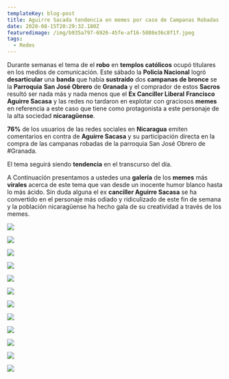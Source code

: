 ```yaml
---
templateKey: blog-post
title: Aguirre Sacada tendencia en memes por caso de Campanas Robadas
date: 2020-08-15T20:29:32.180Z
featuredimage: /img/b935a797-6926-45fe-af16-5808e36c8f1f.jpeg
tags:
  - Redes
---
```

Durante semanas el tema de el **robo** en **templos católicos** ocupó titulares en los medios de comunicación. Este sábado la **Policía Nacional** logró **desarticular** una **banda** que había **sustraído** dos **campanas de bronce** se la **Parroquia** **San José Obrero** de **Granada** y el comprador de estos **Sacros** resultó ser nada más y nada menos que el **Ex Canciller Liberal** **Francisco Aguirre Sacasa** y las redes no tardaron en explotar con graciosos **memes** en referencia a este caso que tiene como protagonista a este personaje de la alta sociedad **nicaragüense**.

**76%** de los usuarios de las redes sociales en **Nicaragua** emiten comentarios en contra de **Aguirre Sacasa** y su participación directa en la compra de las campanas robadas de la parroquia San José Obrero de #Granada. 

El tema seguirá siendo **tendencia** en el transcurso del día.

A Continuación presentamos a ustedes una **galería** de los **memes** más **virales** acerca de este tema que van desde un inocente humor blanco hasta lo más ácido. Sin duda alguna el ex **canciller Aguirre Sacasa** se ha convertido en el personaje más odiado y ridiculizado de este fin de semana y la población nicaragüense ha hecho gala de su creatividad a través de los memes.

![](/img/b9bba42e-e63d-471d-806c-c9c6a6d6b371.jpeg)

![](/img/611d0df6-eda4-4b04-92c7-a7e42c79fd91.jpeg)

![](/img/b656a20d-9c48-41b7-9387-ac824f985d8e.jpeg)

![](/img/0f1b4713-3667-4b56-9339-c925f48fd7a6.jpeg)

![](/img/8008cfb7-5e04-4e45-9f39-470097fbf3e8.jpeg)

![](/img/d746a63a-47be-47f5-9f9f-3aa06a33fa55.jpeg)

![](/img/6416b87e-1e7d-4895-b817-b3f5d0c6aa24.jpeg)

![](/img/9c621274-8b0d-48d0-9dee-be05905426db.jpeg)

![](/img/895e3dff-0bfa-4747-988a-d000b3ba31d1.jpeg)

![](/img/f79b7a5d-3224-4ae7-bb4a-b42a70dbdf02.jpeg)

![](/img/46318954-a0e5-48b4-98c4-5109ee700ecc.jpeg)

![](/img/907d5b45-c908-4b48-9e0f-65270d30704c.jpeg)